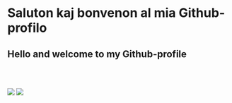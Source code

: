 # Saluton kaj bonvenon al mia Github-profilo
## Hello and welcome to my Github-profile

<br />
<br />


<img align="top" src="https://github-readme-stats.vercel.app/api/top-langs/?username=EliasSelenius&theme=radical"></img>
<img align="top" src="https://github-readme-stats.vercel.app/api?username=EliasSelenius&theme=radical"></img>